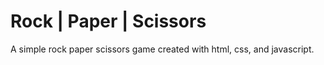 # Rock | Paper | Scissors

A simple rock paper scissors game created with html, css, and javascript.
